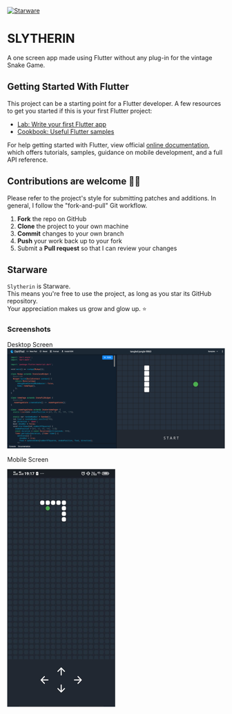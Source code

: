 [![Starware](https://img.shields.io/badge/Starware-⭐-black?labelColor=f9b00d)](https://github.com/zepfietje/starware)
# SLYTHERIN

A one screen app made using Flutter without any plug-in for the vintage Snake Game. 


## Getting Started With Flutter
This project can be a starting point for a Flutter developer.
A few resources to get you started if this is your first Flutter project:

- [Lab: Write your first Flutter app](https://flutter.dev/docs/get-started/codelab)
- [Cookbook: Useful Flutter samples](https://flutter.dev/docs/cookbook)

For help getting started with Flutter, view official
[online documentation](https://flutter.dev/docs), which offers tutorials,
samples, guidance on mobile development, and a full API reference.

## Contributions are welcome 🎉🎉

Please refer to the project's style for submitting patches and additions. In general, I follow the "fork-and-pull" Git workflow.
 1. **Fork** the repo on GitHub
 2. **Clone** the project to your own machine
 3. **Commit** changes to your own branch
 4. **Push** your work back up to your fork
 5. Submit a **Pull request** so that I can review your changes
 
 ## Starware

`Slytherin` is Starware.  
This means you're free to use the project, as long as you star its GitHub repository.  
Your appreciation makes us grow and glow up. ⭐

### Screenshots
Desktop Screen
![Desktop Screen](https://github.com/nayakastha/slytherin/blob/059d36cdb1f9bb5385fb8cdb21787b3b28dd2c4c/screenshots/desktop.png)

Mobile Screen




<img src="https://github.com/nayakastha/slytherin/blob/059d36cdb1f9bb5385fb8cdb21787b3b28dd2c4c/screenshots/mobile%20screen.jpeg" alt="Mobile Screen" width="250" height="550">







